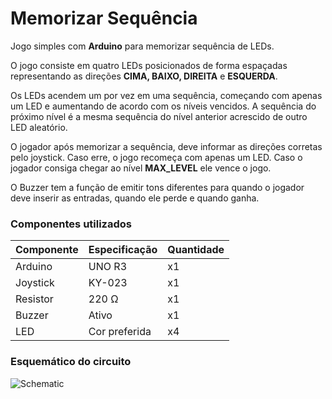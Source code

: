 # Memorizar Sequência
Jogo simples com **Arduino** para memorizar sequência de LEDs.

O jogo consiste em quatro LEDs posicionados de forma espaçadas representando as direções **CIMA, BAIXO, DIREITA** e **ESQUERDA**.

Os LEDs acendem um por vez em uma sequência, começando com apenas um LED e aumentando de acordo com os níveis vencidos. A sequência do próximo nível é a mesma sequência do nível anterior acrescido de outro LED aleatório.

O jogador após memorizar a sequência, deve informar as direções corretas pelo joystick. Caso erre, o jogo recomeça com apenas um LED. Caso o jogador consiga chegar ao nível **MAX_LEVEL** ele vence o jogo.

O Buzzer tem a função de emitir tons diferentes para quando o jogador deve inserir as entradas, quando ele perde e quando ganha. 

### Componentes utilizados
| Componente   | Especificação   | Quantidade   |
|--------------|-----------------|--------------|
| Arduino      | UNO R3          | x1           | 
| Joystick     | KY-023          | x1           |  
| Resistor     | 220 &Omega;     | x1           |
| Buzzer       | Ativo           | x1           |
| LED          | Cor preferida   | x4           |

### Esquemático do circuito
![Schematic](https://i.imgur.com/kgtSl6u.png)

